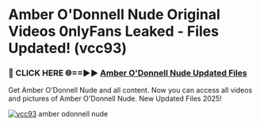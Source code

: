 # Amber O'Donnell Nude Original Videos 0nlyFans Leaked - Files Updated! (vcc93)

<h3>🔴 CLICK HERE 🌐==►► <a href="https://tinyurl.com/52m3yx9h" rel="nofollow">Amber O'Donnell Nude Updated Files</a></h3>

Get Amber O'Donnell Nude and all content. Now you can access all videos and pictures of Amber O'Donnell Nude. New Updated Files 2025!

[![vcc93](https://i.imgur.com/TnHtlc8.gif)](https://tinyurl.com/52m3yx9h)
amber odonnell nude